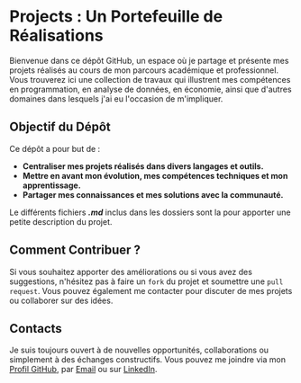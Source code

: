# Projects : Un Portefeuille de Réalisations
Bienvenue dans ce dépôt GitHub, un espace où je partage et présente mes projets réalisés au cours de mon parcours académique et professionnel. Vous trouverez ici une collection de travaux qui illustrent mes compétences en programmation, en analyse de données, en économie, ainsi que d'autres domaines dans lesquels j'ai eu l'occasion de m'impliquer.

## Objectif du Dépôt
Ce dépôt a pour but de :

* **Centraliser mes projets réalisés dans divers langages et outils.**
* **Mettre en avant mon évolution, mes compétences techniques et mon apprentissage.**
* **Partager mes connaissances et mes solutions avec la communauté.**

Le différents fichiers ***.md*** inclus dans les dossiers sont la pour apporter une petite description du projet.

## Comment Contribuer ?
Si vous souhaitez apporter des améliorations ou si vous avez des suggestions, n'hésitez pas à faire un `fork` du projet et soumettre une `pull request`. Vous pouvez également me contacter pour discuter de mes projets ou collaborer sur des idées.

## Contacts
Je suis toujours ouvert à de nouvelles opportunités, collaborations ou simplement à des échanges constructifs. Vous pouvez me joindre via mon [Profil GitHub](https://github.com/aurvl), par [Email](mailto:aurelvehi@outlook.fr) ou sur [LinkedIn](https://www.linkedin.com/in/loua-aurel-vehi-29887a290/).
